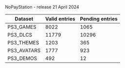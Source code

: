 NoPayStation - release 21 April 2024

|  Dataset  |Valid entries|Pending entries|
|-----------|-------------|---------------|
| PS3_GAMES |     8022    |      1065     |
|  PS3_DLCS |    11779    |     10296     |
| PS3_THEMES|     1203    |      365      |
|PS3_AVATARS|     1777    |      923      |
| PS3_DEMOS |     492     |       12      |